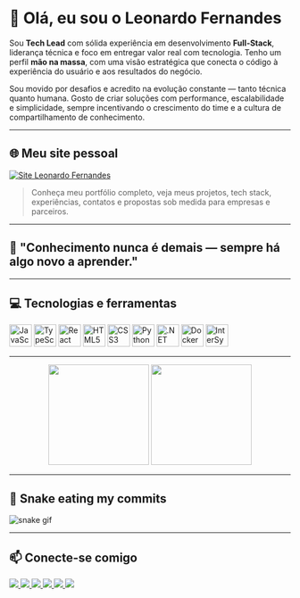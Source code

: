 # 👋 Olá, eu sou o Leonardo Fernandes

Sou **Tech Lead** com sólida experiência em desenvolvimento **Full-Stack**, liderança técnica e foco em entregar valor real com tecnologia. Tenho um perfil **mão na massa**, com uma visão estratégica que conecta o código à experiência do usuário e aos resultados do negócio.

Sou movido por desafios e acredito na evolução constante — tanto técnica quanto humana. Gosto de criar soluções com performance, escalabilidade e simplicidade, sempre incentivando o crescimento do time e a cultura de compartilhamento de conhecimento.

---

## 🌐 Meu site pessoal

<a href="https://leofernandes.com.br" target="_blank">
  <img src="https://img.shields.io/badge/Acessar%20o%20site-000000?style=for-the-badge&logo=Google-Chrome&logoColor=white" alt="Site Leonardo Fernandes" />
</a>

> Conheça meu portfólio completo, veja meus projetos, tech stack, experiências, contatos e propostas sob medida para empresas e parceiros.

---

## 🧠 "Conhecimento nunca é demais — sempre há algo novo a aprender."

---

## 💻 Tecnologias e ferramentas

<p align="left">
  <img src="https://cdn.jsdelivr.net/gh/devicons/devicon/icons/javascript/javascript-original.svg" width="40" alt="JavaScript" />
  <img src="https://cdn.jsdelivr.net/gh/devicons/devicon/icons/typescript/typescript-original.svg" width="40" alt="TypeScript" />
  <img src="https://cdn.jsdelivr.net/gh/devicons/devicon/icons/react/react-original.svg" width="40" alt="React" />
  <img src="https://cdn.jsdelivr.net/gh/devicons/devicon/icons/html5/html5-original.svg" width="40" alt="HTML5" />
  <img src="https://cdn.jsdelivr.net/gh/devicons/devicon/icons/css3/css3-original.svg" width="40" alt="CSS3" />
  <img src="https://cdn.jsdelivr.net/gh/devicons/devicon/icons/python/python-original.svg" width="40" alt="Python" />
  <img src="https://cdn.jsdelivr.net/gh/devicons/devicon/icons/dot-net/dot-net-original.svg" width="40" alt=".NET" />
  <img src="https://cdn.jsdelivr.net/gh/devicons/devicon/icons/docker/docker-original.svg" width="40" alt="Docker" />
  <img src="https://encrypted-tbn0.gstatic.com/images?q=tbn:ANd9GcQs09k-9Ye7j8kQzwv7E1LUXvz4HIlKPA3aQw&s" width="40" alt="InterSystems Cache 2016" />
</p>


---
<p align="center">
  <img height="180em"
       src="https://github-readme-stats.vercel.app/api?username=LeoFernandes210798&show_icons=true&theme=dracula&include_all_commits=true&count_private=true&hide_border=true" />
  <img height="180em"
       src="https://github-readme-stats.vercel.app/api/top-langs/?username=LeoFernandes210798&layout=compact&langs_count=8&theme=dracula&hide_border=true" />
</p>

---

## 🐍 Snake eating my commits

![snake gif](https://github.com/leonardofernandes/leonardofernandes/blob/output/github-contribution-grid-snake.svg)

---

## 📫 Conecte-se comigo

<p align="left">
  <a href="https://youtube.com/@leonardofernandes" target="_blank">
    <img src="https://img.shields.io/badge/Youtube-%23FF0000.svg?&style=for-the-badge&logo=youtube&logoColor=white" />
  </a>
  <a href="https://instagram.com/seuusuario" target="_blank">
    <img src="https://img.shields.io/badge/Instagram-%23E4405F.svg?&style=for-the-badge&logo=instagram&logoColor=white" />
  </a>
  <a href="https://twitch.tv/seuusuario" target="_blank">
    <img src="https://img.shields.io/badge/Twitch-%239146FF.svg?&style=for-the-badge&logo=twitch&logoColor=white" />
  </a>
  <a href="https://discord.gg/seulink" target="_blank">
    <img src="https://img.shields.io/badge/Discord-%237289DA.svg?&style=for-the-badge&logo=discord&logoColor=white" />
  </a>
  <a href="mailto:leo@email.com.br" target="_blank">
    <img src="https://img.shields.io/badge/Gmail-%2312100E.svg?&style=for-the-badge&logo=gmail&logoColor=white" />
  </a>
  <a href="https://www.linkedin.com/in/leonardofernandes" target="_blank">
    <img src="https://img.shields.io/badge/LinkedIn-%230077B5.svg?&style=for-the-badge&logo=linkedin&logoColor=white" />
  </a>
</p>
